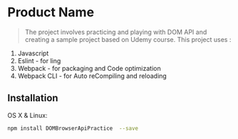 # Product Name
> The project involves practicing and playing with DOM API and creating a sample project based on Udemy course.
This project uses :

1. Javascript
2. Eslint - for ling
3. Webpack - for packaging and Code optimization
4. Webpack CLI - for Auto reCompiling and reloading

## Installation

OS X & Linux:

```sh
npm install DOMBrowserApiPractice  --save
```
